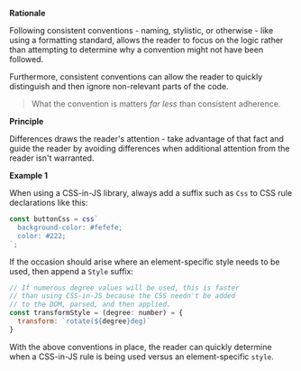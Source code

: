 **Rationale**

Following consistent conventions - naming, stylistic, or otherwise - like using a formatting standard, allows the reader to focus on the logic rather than attempting to determine why a convention might not have been followed.

Furthermore, consistent conventions can allow the reader to quickly distinguish and then ignore non-relevant parts of the code.

> What the convention is matters _far less_ than consistent adherence.

**Principle**

Differences draws the reader's attention - take advantage of that fact and guide the reader by avoiding differences when additional attention from the reader isn't warranted.

**Example 1**

When using a CSS-in-JS library, always add a suffix such as `Css` to CSS rule declarations like this:

```js
const buttonCss = css`
  background-color: #fefefe;
  color: #222;
`;
```

If the occasion should arise where an element-specific style needs to be used, then append a `Style` suffix:

```js
// If numerous degree values will be used, this is faster
// than using CSS-in-JS because the CSS needn't be added
// to the DOM, parsed, and then applied.
const transformStyle = (degree: number) = {
  transform: `rotate(${degree}deg)`
}
```

With the above conventions in place, the reader can quickly determine when a CSS-in-JS rule is being used versus an element-specific `style`.
